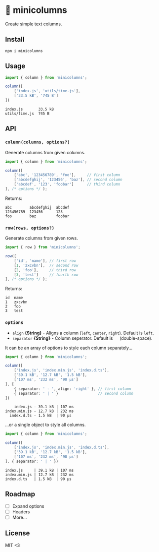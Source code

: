 # 🧩 minicolumns

Create simple text columns.

## Install

```
npm i minicolumns
```

## Usage

```ts
import { column } from 'minicolumns';

column([
    ['index.js', 'utils/time.js'],
    ['33.5 kB', '745 B']
])
```

```
index.js       33.5 kB
utils/time.js  745 B
```

## API

### `column(columns, options?)`

Generate columns from given columns.

```ts
import { column } from 'minicolumns';

column([
    ['abc', '123456789', 'foo'],     // first column
    ['abcdefghij', '123456', 'baz'], // second column
    ['abcdef', '123', 'foobar']      // third column
], /* options */ );
```

Returns:

```
abc        abcdefghij  abcdef
123456789  123456      123
foo        baz         foobar
```

### `row(rows, options?)`

Generate columns from given rows.

```ts
import { row } from 'minicolumns';

row([
    ['id', 'name'], // first row
    [1, 'zxcvbn'],  // second row
    [2, 'foo'],     // third row
    [3, 'test']     // fourth row
], /* options */ );
```

Returns:

```
id  name
1   zxcvbn
2   foo
3   test
```

### `options`

- `align` **{String}** - Aligns a column (`left`, `center`, `right`). Default is `left`.
- `separator` **{String}** - Column seperator. Default is `  ` (double-space).

It can be an array of options to style each column separately...

```ts
import { column } from 'minicolumns';

column([
    ['index.js', 'index.min.js', 'index.d.ts'],
    ['39.1 kB', '12.7 kB', '1.5 kB'],
    ['107 ms', '232 ms', '90 µs']
], [
    { separator: ' - ', align: 'right' }, // first column
    { separator: ' | ' }                  // second column
])
```

```
    index.js - 39.1 kB | 107 ms
index.min.js - 12.7 kB | 232 ms
  index.d.ts - 1.5 kB  | 90 µs
```

...or a single object to style all columns.

```ts
import { column } from 'minicolumns';

column([
    ['index.js', 'index.min.js', 'index.d.ts'],
    ['39.1 kB', '12.7 kB', '1.5 kB'],
    ['107 ms', '232 ms', '90 µs']
], { separator: ' | ' })
```

```
index.js     | 39.1 kB | 107 ms
index.min.js | 12.7 kB | 232 ms
index.d.ts   | 1.5 kB  | 90 µs
```

## Roadmap

- [ ] Expand options
- [ ] Headers
- [ ] More...

## License

MIT <3